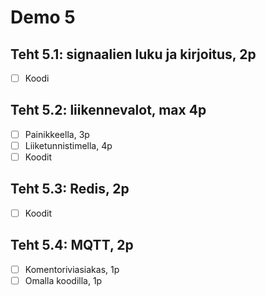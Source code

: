 # Demo 5

## Teht 5.1: signaalien luku ja kirjoitus, 2p

- [ ] Koodi

## Teht 5.2: liikennevalot, max 4p

- [ ] Painikkeella, 3p
- [ ] Liiketunnistimella, 4p
- [ ] Koodit

## Teht 5.3: Redis, 2p

- [ ] Koodit

## Teht 5.4: MQTT, 2p

- [ ] Komentoriviasiakas, 1p
- [ ] Omalla koodilla, 1p
